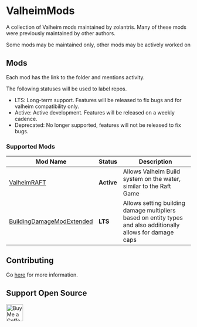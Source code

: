 # ValheimMods

A collection of Valheim mods maintained by zolantris. Many of these mods were previously maintained by other authors.

Some mods may be maintained only, other mods may be actively worked on

## Mods

Each mod has the link to the folder and mentions activity. 

The following statuses will be used to label repos.

- LTS: Long-term support. Features will be released to fix bugs and for valheim compatibility only.
- Active: Active development. Features will be released on a weekly cadence. 
- Deprecated: No longer supported, features will not be released to fix bugs.

### Supported Mods

| Mod Name                                                   | Status     | Description                                                                                                   | 
|------------------------------------------------------------|------------|---------------------------------------------------------------------------------------------------------------|
| [ValheimRAFT][ValheimRAFT_Dir]                             | **Active** | Allows Valheim Build system on the water, similar to the Raft Game                                            |
| [BuildingDamageModExtended][BuildingDamageModExtended_Dir] | **LTS**    | Allows setting building damage multipliers based on entity types and also additionally allows for damage caps |


## Contributing

Go [here](docs/CONTRIBUTING.md) for more information.

## Support Open Source

<a href='https://ko-fi.com/zolantris' target='_blank'><img height='35' style='border:0px;height:46px;' src='https://az743702.vo.msecnd.net/cdn/kofi3.png?v=0' border='0' alt='Buy Me a Coffee at ko-fi.com' />


[ValheimRAFT_Dir]: https://github.com/zolantris/ValheimMods/tree/main/src/ValheimRAFT
[BuildingDamageModExtended_Dir]: https://github.com/zolantris/ValheimMods/tree/main/src/ValheimRAFT
